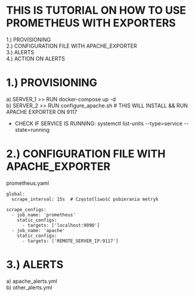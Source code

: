 # THIS IS TUTORIAL ON HOW TO USE PROMETHEUS WITH EXPORTERS  

1.) PROVISIONING   
2.) CONFIGURATION FILE  WITH APACHE_EXPORTER  
3.) ALERTS    
4.) ACTION ON ALERTS  



# 1.) PROVISIONING  
a) SERVER_1 >> RUN docker-compose up -d   
b) SERVER_2 >> RUN configure_apache.sh  # THIS WILL INSTALL && RUN APACHE EXPORTER ON 9117  
- CHECK IF SERVICE IS RUNNING: systemctl list-units --type=service --state=running  

# 2.) CONFIGURATION FILE  WITH APACHE_EXPORTER  
prometheus.yaml  
```
global:
  scrape_interval: 15s  # Częstotliwość pobierania metryk

scrape_configs:
  - job_name: 'prometheus'
    static_configs:
      - targets: ['localhost:9090']
  - job_name: 'apache'
    static_configs:
      - targets: ['REMOTE_SERVER_IP:9117']
```

# 3.) ALERTS   
a) apache_alerts.yml  
b) other_alerts.yml  
